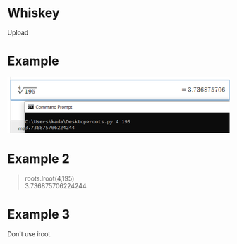 # Whiskey
Upload
# Example
![alt text](https://raw.githubusercontent.com/SladetBask-Kasper/Whiskey/master/example.PNG)
# Example 2
> roots.lroot(4,195) <br>
> 3.736875706224244
# Example 3
Don't use iroot.
